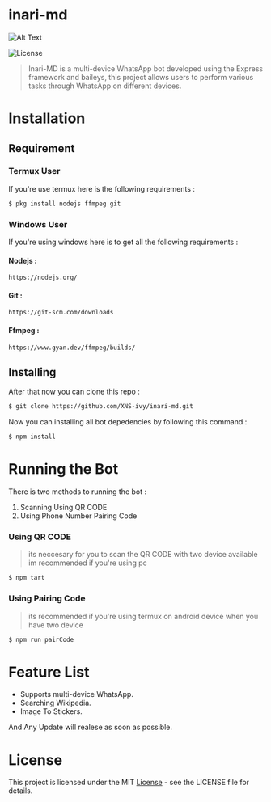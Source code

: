 # inari-md

![Alt Text](https://avatars.githubusercontent.com/u/140568381?s=400&u=83e0136b276dc6576c554da955b357385e633176&v=4)


![License](https://img.shields.io/badge/license-MIT-blue.svg)

> Inari-MD is a multi-device WhatsApp bot developed using the Express framework and baileys, this project allows users to perform various tasks through WhatsApp on different devices.

# Installation

## Requirement

### Termux User
If you're use termux here is the following requirements :
    
```bash
$ pkg install nodejs ffmpeg git
```
### Windows User
If you're using windows here is to get all the following requirements :

#### Nodejs :
    https://nodejs.org/

#### Git :
    https://git-scm.com/downloads

#### Ffmpeg :
    https://www.gyan.dev/ffmpeg/builds/

## Installing
    
After that now you can clone this repo :

```bash
$ git clone https://github.com/XNS-ivy/inari-md.git
```
Now you can installing all bot depedencies by following this command :

```bash
$ npm install
```

# Running the Bot
There is two methods to running the bot :
1. Scanning Using QR CODE
2. Using Phone Number Pairing Code

### Using QR CODE
> its neccesary for you to scan the QR CODE with two device available im recommended if you're using pc
```bash
$ npm tart
```

### Using Pairing Code
> its recommended if you're using termux on android device when you have two device
```bash
$ npm run pairCode
```

# Feature List
+ Supports multi-device WhatsApp.
+ Searching Wikipedia.
+ Image To Stickers.

And Any Update will realese as soon as possible.

# License
This project is licensed under the MIT [License](https://github.com/XNS-ivy/inari-md/blob/main/LICENSE) - see the LICENSE file for details.
